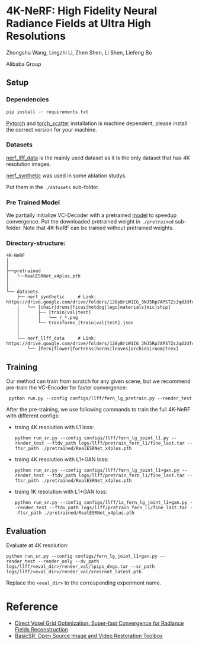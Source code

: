 # 4K-NeRF: High Fidelity Neural Radiance Fields at Ultra High Resolutions
Zhongshu Wang, Lingzhi Li, Zhen Shen, Li Shen, Liefeng Bo

Alibaba Group


## Setup
### Dependencies

```sh
pip install -r requirements.txt
```
[Pytorch](https://pytorch.org/) and [torch_scatter](https://github.com/rusty1s/pytorch_scatter) installation is machine dependent, please install the correct version for your machine.


### Datasets

[nerf_llff_data](https://drive.google.com/drive/folders/14boI-o5hGO9srnWaaogTU5_ji7wkX2S7) is the mainly used dataset as it is the only dataset that has 4K resolution images. 

[nerf_synthetic](https://drive.google.com/drive/folders/128yBriW1IG_3NJ5Rp7APSTZsJqdJdfc1) was used in some ablation studys.

Put them in the `./datasets` sub-folder.

### Pre Trained Model
 We partially initialize VC-Decoder with a pretrained  [model](https://github.com/xinntao/Real-ESRGAN/releases/download/v0.1.0/RealESRGAN_x4plus.pth)  to  speedup convergence. Put the downloaded pretrained weight in `./pretrained` sub-folder. Note that 4K-NeRF can be trained without pretrained weights.

### Directory-structure:
```
4K-NeRF
│ 
│
├──pretrained
│   └──RealESRNet_x4plus.pth
│ 
│ 
└── datasets
    ├── nerf_synthetic     # Link: https://drive.google.com/drive/folders/128yBriW1IG_3NJ5Rp7APSTZsJqdJdfc1
    │   └── [chair|drums|ficus|hotdog|lego|materials|mic|ship]
    │       ├── [train|val|test]
    │       │   └── r_*.png
    │       └── transforms_[train|val|test].json
    │
    │
    └── nerf_llff_data     # Link: https://drive.google.com/drive/folders/128yBriW1IG_3NJ5Rp7APSTZsJqdJdfc1
        └── [fern|flower|fortress|horns|leaves|orchids|room|trex]
```


## Training
Our method can train from scratch for any given scene, but we recommend  pre-train the VC-Encoder for faster convergence:

` python run.py --config configs/llff/fern_lg_pretrain.py --render_test`


After the pre-training, we use following commands to train the full 4K-NeRF with different configs:

* traing 4K resolution with L1 loss:

    `python run_sr.py --config configs/llff/fern_lg_joint_l1.py --render_test --ftdv_path logs/llff/pretrain_fern_l1/fine_last.tar --ftsr_path ./pretrained/RealESRNet_x4plus.pth`

* traing 4K resolution with L1+GAN loss:

    `python run_sr.py --config configs/llff/fern_lg_joint_l1+gan.py --render_test --ftdv_path logs/llff/pretrain_fern_l1/fine_last.tar --ftsr_path ./pretrained/RealESRNet_x4plus.pth`

* traing 1K resolution with L1+GAN loss:

    `python run_sr.py --config configs/llff/1x_fern_lg_joint_l1+gan.py --render_test --ftdv_path logs/llff/pretrain_fern_l1/fine_last.tar --ftsr_path ./pretrained/RealESRNet_x4plus.pth`


## Evaluation

Evaluate at 4K resolution:

`python run_sr.py --config configs/fern_lg_joint_l1+gan.py --render_test --render_only --dv_path logs/llff/<eval_dir>/render_val/lpips_dvgo.tar --sr_path logs/llff/<eval_dir>/render_val/sresrnet_latest.pth`

 Replace the `<eval_dir>` to the corresponding experiment name.

# Reference
* [Direct Voxel Grid Optimization: Super-fast Convergence for Radiance Fields Reconstruction](https://github.com/sunset1995/DirectVoxGO)
* [BasicSR: Open Source Image and Video Restoration Toolbox](https://github.com/XPixelGroup/BasicSR)
